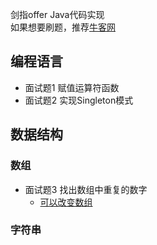 剑指offer Java代码实现  
如果想要刷题，推荐[牛客网](https://www.nowcoder.com/ta/coding-interviews)
## 编程语言
- 面试题1 赋值运算符函数
- 面试题2 实现Singleton模式
## 数据结构
### 数组

- 面试题3 找出数组中重复的数字
    - [可以改变数组](\src\Question3\Question3_1)
    
### 字符串
